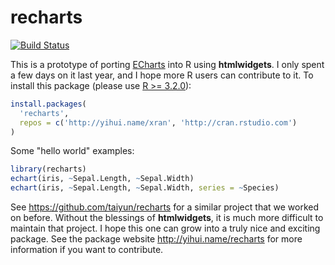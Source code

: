 # recharts

[![Build Status](https://travis-ci.org/yihui/recharts.svg)](https://travis-ci.org/yihui/recharts)

This is a prototype of porting [ECharts](http://echarts.baidu.com) into R using **htmlwidgets**. I only spent a few days on it last year, and I hope more R users can contribute to it. To install this package (please use [R >= 3.2.0](http://cran.rstudio.com/)):

```r
install.packages(
  'recharts',
  repos = c('http://yihui.name/xran', 'http://cran.rstudio.com')
)
```

Some "hello world" examples:

```r
library(recharts)
echart(iris, ~Sepal.Length, ~Sepal.Width)
echart(iris, ~Sepal.Length, ~Sepal.Width, series = ~Species)
```

See https://github.com/taiyun/recharts for a similar project that we worked on before. Without the blessings of **htmlwidgets**, it is much more difficult to maintain that project. I hope this one can grow into a truly nice and exciting package.
See the package website <http://yihui.name/recharts> for more information if you want to contribute.
